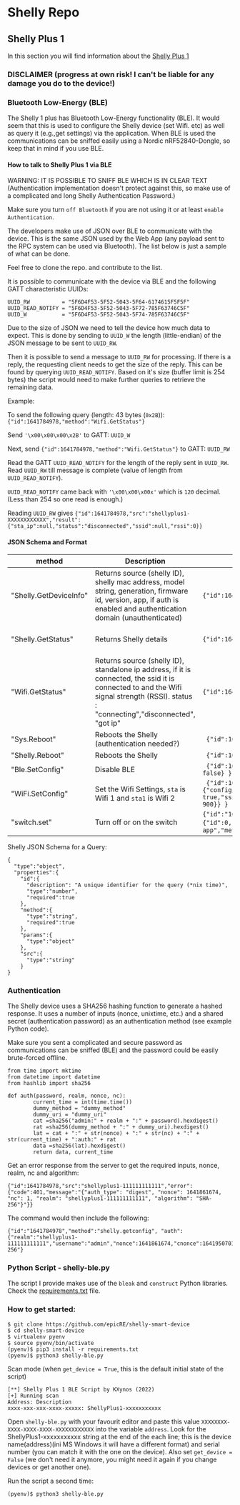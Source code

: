 # Shelly Repo

## Shelly Plus 1
 
In this section you will find information about the [Shelly Plus 1](https://shelly.cloud/shelly-plus-1/)

### DISCLAIMER (progress at own risk! I can't be liable for any damage you do to the device!)

### Bluetooth Low-Energy (BLE)
The Shelly 1 plus has Bluetooth Low-Energy functionality (BLE). It would seem that this is used to configure the Shelly device (set Wifi. etc) as well as query it (e.g.,get settings) via the application. When BLE is used the communications can be sniffed easily using a Nordic nRF52840-Dongle, so keep that in mind if you use BLE.

#### How to talk to Shelly Plus 1 via BLE
WARNING: IT IS POSSIBLE TO SNIFF BLE WHICH IS IN CLEAR TEXT (Authentication implementation doesn't protect against this, so make use of a complicated and long Shelly Authentication Password.)

Make sure you turn ```off Bluetooth``` if you are not using it or at least ```enable Authentication```.

The developers make use of JSON over BLE to communicate with the device. This is the same JSON used by the Web App (any payload sent to the RPC system can be used via Bluetooth). The list below is just a sample of what can be done.

Feel free to clone the repo. and contribute to the list.

It is possible to communicate with the device via BLE and the following GATT characteristic UUIDs:

```
UUID_RW          = "5F6D4F53-5F52-5043-5F64-6174615F5F5F"
UUID_READ_NOTIFY = "5F6D4F53-5F52-5043-5F72-785F63746C5F"
UUID_W           = "5F6D4F53-5F52-5043-5F74-785F63746C5F"
```

Due to the size of JSON we need to tell the device how much data to expect. This is done by sending to ```UUID_W``` the length (little-endian) of the JSON message to be sent to ```UUID_RW```.

Then it is possible to send a message to ```UUID_RW``` for processing. If there is a reply, the requesting client needs to get the size of the reply. This can be found by querying ```UUID_READ_NOTIFY```. Based on it's size (buffer limit is 254 bytes) the script would need to make further queries to retrieve the remaining data.

Example:

To send the following query (length: 43 bytes (```0x2B```)):
```{"id":1641784978,"method":"Wifi.GetStatus"}```

Send ```'\x00\x00\x00\x2B'``` to GATT: ```UUID_W``` 

Next, send ```{"id":1641784978,"method":"Wifi.GetStatus"}``` to GATT: ```UUID_RW``` 

Read the GATT ```UUID_READ_NOTIFY``` for the length of the reply sent in ```UUID_RW```. Read ```UUID_RW``` till message is complete (value of length from ```UUID_READ_NOTIFY```). 

```UUID_READ_NOTIFY``` came back with ```'\x00\x00\x00x'``` which is ``120`` decimal. (Less than 254 so one read is enough.)

Reading ```UUID_RW``` gives ```{"id":1641784978,"src":"shellyplus1-XXXXXXXXXXXX","result":{"sta_ip":null,"status":"disconnected","ssid":null,"rssi":0}}```

#### JSON Schema and Format


|method|Description| Command example | Example Result | 
|---|---|---|---|
|"Shelly.GetDeviceInfo"| Returns source (shelly ID), shelly mac address, model string, generation, firmware id, version, app, if auth is enabled and authentication domain (unauthenticated)| ```{"id":1641784978,"method":"Shelly.GetDeviceInfo"}``` | ```{"id":1641784978,"src":"shellyplus1-XXXXXXXXXXXX","result":{"id":"shellyplus1-XXXXXXXXXXXX", "mac":"XXXXXXXXXXXX", "model":"SNSW-00xxxx", "gen":2, "fw_id":"20210x/X.X.", "ver":"0.X.0", "app":"Plus1", "auth_en":false,"auth_domain":null}}``` |
|"Shelly.GetStatus"|Returns Shelly details |```{"id":1641784978,"method":"Shelly.GetStatus"}``` | ```{"id":1641784978,"src":"shellyplus1-XXXXXXXXXXXX","result":{"ble":{},"cloud":{"connected":false},"input:0":{"id":0,"state":false},"mqtt":{"connected":false},"switch:0":{"id": 0, "source": "init", "output": false,"temperature":{"tC":57.1, "tF":134.8}},"sys":{"mac":"XXXXXXXXXXXX","restart_required":false,"time":"0x:29","unixtime":1641784978,"uptime":62,"ram_size":264304,"ram_free":163148,"fs_size":414401,"fs_free":266813,"available_updates":{"beta":{"version":"0.x.x-beta2"},"stable":{"version":"0.x.x"}}},"wifi":{"sta_ip":"x.x.x.x","status":"got ip","ssid":"SSID","rssi":-x8}}}``` |
|"Wifi.GetStatus"|Returns source (shelly ID), standalone ip address, if it is connected, the ssid it is connected to and the Wifi signal strength (RSSI). status : "connecting","disconnected", "got ip" |```{"id":1641784978,"method":"Wifi.GetStatus"}``` | ```{"id":1641784978,"src":"shellyplus1-XXXXXXXXXXXX","result":{"sta_ip":null,"status":"disconnected","ssid":null,"rssi":0}}``` | 
|"Sys.Reboot"| Reboots the Shelly (authentication needed?) | ``` {"id":1641784978,"method":"Sys.Reboot" }```| reboots system|
|"Shelly.Reboot"| Reboots the Shelly  | ``` {"id":1641784978,"method":"Shelly.Reboot" }```| reboots system|
|"Ble.SetConfig"| Disable BLE  | ``` {"id":1641784978,"method":"Ble.SetConfig", "params":{"config": {"enable": false} } }``` | none | 
|"WiFi.SetConfig"| Set the Wifi Settings, ```sta``` is Wifi 1 and ```sta1``` is Wifi 2 | ``` {"id":1641784978,"method":"WiFi.SetConfig","src":"shelly-app", "params":{"config": {"sta2":{ "enable": true,"ssid":"SSID_HERE","pass":"PASS_HERE","sta_ip":"10.0.0.1","roam_interval": 900}} }``` | On success nothing is returned, otherwise detailed error message | 
|"switch.set"|Turn off or on the switch |```{"id":"1641784978","src":"shelly-app","method":"switch.set","params":{"id":0,"on":false}}``` or ```{"id":"1641784978","src":"shelly-app","method":"switch.set","params":{"id":0,"on":true}}```|```{"id":"1641784978","src":"shellyplus1-XXXXXXXXXXXX","dst":"shelly-app","result":{"was_on":true}} ```|

Shelly JSON Schema for a Query:

```
{
  "type":"object",
  "properties":{
    "id":{
      "description": "A unique identifier for the query (*nix time)",
      "type":"number",
      "required":true
    },
    "method":{
      "type":"string",
      "required":true
    },
    "params":{
      "type":"object"
    },
    "src":{
      "type":"string"
    }
}    
```

### Authentication

The Shelly device uses a SHA256 hashing function to generate a hashed response. It uses a number of inputs (nonce, unixtime, etc.) and a shared secret (authentication password) as an authentication method (see example Python code).

Make sure you sent a complicated and secure password as communications can be sniffed (BLE) and the password could be easily brute-forced offline.

```
from time import mktime
from datetime import datetime
from hashlib import sha256
	
def auth(password, realm, nonce, nc):
        current_time = int(time.time())
        dummy_method = "dummy_method"
        dummy_uri = "dummy_uri"
        cat =sha256("admin:" + realm + ":" + password).hexdigest()
        rat =sha256(dummy_method + ":" + dummy_uri).hexdigest()
        lat = cat + ":" + str(nonce) + ":" + str(nc) + ":" + str(current_time) + ":auth:" + rat
        data =sha256(lat).hexdigest()
        return data, current_time
```

Get an error response from the server to get the required inputs, nonce, realm, nc and algorithm:

```
{"id":1641784978,"src":"shellyplus1-111111111111","error":{"code":401,"message":"{"auth_type": "digest", "nonce": 1641861674, "nc": 1, "realm": "shellyplus1-111111111111", "algorithm": "SHA-256"}"}} 
```

The command would then include the following:

```
{"id":"1641784978","method":"shelly.getconfig", "auth":{"realm":"shellyplus1-111111111111","username":"admin","nonce":1641861674,"cnonce":1641950701,"response":"922e52ec8855052c97507f812e97a3d1f473d3be6697fff18f789152f42cbc55","algorithm":"SHA-256"}
```

### Python Script - shelly-ble.py

The script I provide makes use of the ```bleak``` and ```construct``` Python libraries. Check the [requirements.txt](requirements.txt) file.

### How to get started:

```
$ git clone https://github.com/epicRE/shelly-smart-device
$ cd shelly-smart-device
$ virtualenv pyenv
$ source pyenv/bin/activate
(pyenv)$ pip3 install -r requirements.txt
(pyenv)$ python3 shelly-ble.py

```
Scan mode (when ```get_device = True```, this is the default initial state of the script)

```
[**] Shelly Plus 1 BLE Script by KXynos (2022)
[+] Running scan
Address: Description
xxxx-xxx-xxx-xxxx-xxxxx: ShellyPlus1-xxxxxxxxxxx
```

Open ```shelly-ble.py``` with your favourit editor and paste this value ```XXXXXXXX-XXXX-XXXX-XXXX-XXXXXXXXXXXX``` into the variable ```address```. Look for the ShellyPlus1-xxxxxxxxxxx string at the end of the each line; this is the device name(address)(ini MS Windows it will have a different format) and serial number (you can match it with the one on the device). Also set ```get_device = False``` (we don't need it anymore, you might need it again if you change devices or get another one).

Run the script a second time:

```
(pyenv)$ python3 shelly-ble.py
```
